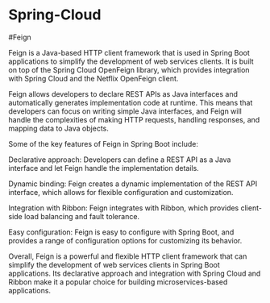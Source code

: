 # Spring-Cloud

#Feign

Feign is a Java-based HTTP client framework that is used in Spring Boot applications to simplify the development of web services clients. It is built on top of the Spring Cloud OpenFeign library, which provides integration with Spring Cloud and the Netflix OpenFeign client.

Feign allows developers to declare REST APIs as Java interfaces and automatically generates implementation code at runtime. This means that developers can focus on writing simple Java interfaces, and Feign will handle the complexities of making HTTP requests, handling responses, and mapping data to Java objects.

Some of the key features of Feign in Spring Boot include:

Declarative approach: Developers can define a REST API as a Java interface and let Feign handle the implementation details.

Dynamic binding: Feign creates a dynamic implementation of the REST API interface, which allows for flexible configuration and customization.

Integration with Ribbon: Feign integrates with Ribbon, which provides client-side load balancing and fault tolerance.

Easy configuration: Feign is easy to configure with Spring Boot, and provides a range of configuration options for customizing its behavior.

Overall, Feign is a powerful and flexible HTTP client framework that can simplify the development of web services clients in Spring Boot applications. Its declarative approach and integration with Spring Cloud and Ribbon make it a popular choice for building microservices-based applications.
